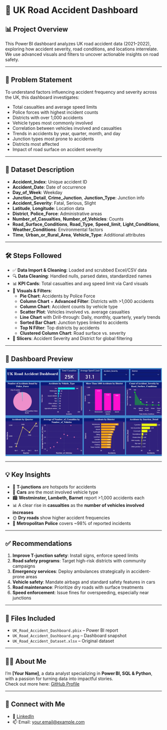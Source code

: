 # 🚗 UK Road Accident Dashboard

## 📊 Project Overview

This Power BI dashboard analyzes UK road accident data (2021–2022), exploring how accident severity, road conditions, and locations interrelate. We use advanced visuals and filters to uncover actionable insights on road safety.

---

## 🧩 Problem Statement

To understand factors influencing accident frequency and severity across the UK, this dashboard investigates:
- Total casualties and average speed limits
- Police forces with highest incident counts
- Districts with over 1,000 accidents
- Vehicle types most commonly involved
- Correlation between vehicles involved and casualties
- Trends in accidents by year, quarter, month, and day
- Junction types most prone to accidents
- Districts most affected
- Impact of road surface on accident severity

---

## 📁 Dataset Description

- **Accident_Index**: Unique accident ID  
- **Accident_Date**: Date of occurrence  
- **Day_of_Week**: Weekday  
- **Junction_Detail**, **Crime_Junction**, **Junction_Type**: Junction info  
- **Accident_Severity**: Fatal, Serious, Slight  
- **Latitude**, **Longitude**: Location data  
- **District**, **Police_Force**: Administrative areas  
- **Number_of_Casualties**, **Number_of_Vehicles**: Counts  
- **Road_Surface_Conditions**, **Road_Type**, **Speed_limit**, **Light_Conditions**, **Weather_Conditions**: Environmental factors  
- **Time**, **Urban_or_Rural_Area**, **Vehicle_Type**: Additional attributes

---

## 🛠️ Steps Followed

- ✅ **Data Import & Cleaning**: Loaded and scrubbed Excel/CSV data  
- 🔍 **Data Cleaning**: Handled nulls, parsed dates, standardized names  
- 📊 **KPI Cards**: Total casualties and avg speed limit via Card visuals  
- 🧩 **Visuals & Filters**:
  - **Pie Chart**: Accidents by Police Force  
  - **Column Chart** + **Advanced Filter**: Districts with >1,000 accidents  
  - **Column Chart**: Accident counts by vehicle type  
  - **Scatter Plot**: Vehicles involved vs. average casualties  
  - **Line Chart** with Drill-through: Daily, monthly, quarterly, yearly trends  
  - **Sorted Bar Chart**: Junction types linked to accidents  
  - **Top N Filter**: Top districts by accidents  
  - **Clustered Column Chart**: Road surface vs. severity  
- 🔧 **Slicers**: Accident Severity and District for global filtering

---

## 📸 Dashboard Preview

![Dashboard Screenshot](https://github.com/Sathwik-pabba/UK-road-accident-Dashboard/blob/main/UK%20Road%20Accident.Dashboard.jpg)

---

## 💡 Key Insights

- 🚦 **T-junctions** are hotspots for accidents  
- 🚗 **Cars** are the most involved vehicle type  
- 🏙️ **Westminster, Lambeth, Barnet** report >1,000 accidents each  
- 📊 A clear rise in **casualties** as the **number of vehicles involved increases**  
- 🌞 **Dry roads** show higher accident frequencies  
- 🚓 **Metropolitan Police** covers ~98% of reported incidents

---

## ✅ Recommendations

1. **Improve T-junction safety**: Install signs, enforce speed limits  
2. **Road safety programs**: Target high-risk districts with community campaigns  
3. **Emergency services**: Deploy ambulances strategically in accident-prone areas  
4. **Vehicle safety**: Mandate airbags and standard safety features in cars  
5. **Road maintenance**: Prioritize dry roads with surface treatments  
6. **Speed enforcement**: Issue fines for overspeeding, especially near junctions

---

## 📁 Files Included

- `UK_Road_Accident_Dashboard.pbix` – Power BI report  
- `UK_Road_Accident_Dashboard.png` – Dashboard snapshot  
- `UK_Road_Accident_Dataset.xlsx` – Original dataset

---

## 🙋‍♂️ About Me

I’m **[Your Name]**, a data analyst specializing in **Power BI, SQL & Python**, with a passion for turning data into impactful stories.  
Check out more here: [GitHub Profile](https://github.com/Sathwik-pabba)

---

## 🔗 Connect with Me

- 💼 [LinkedIn](https://linkedin.com/in/YourProfile)  
- 📫 Email: your.email@example.com
